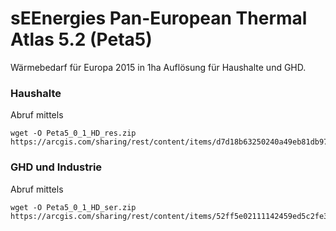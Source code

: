 # sEEnergies Pan-European Thermal Atlas 5.2 (Peta5)

Wärmebedarf für Europa 2015 in 1ha Auflösung für Haushalte und GHD.

### Haushalte

Abruf mittels

```commandline
wget -O Peta5_0_1_HD_res.zip https://arcgis.com/sharing/rest/content/items/d7d18b63250240a49eb81db972aa573e/data
```

### GHD und Industrie

Abruf mittels

```commandline
wget -O Peta5_0_1_HD_ser.zip https://arcgis.com/sharing/rest/content/items/52ff5e02111142459ed5c2fe3d80b3a0/data
```
